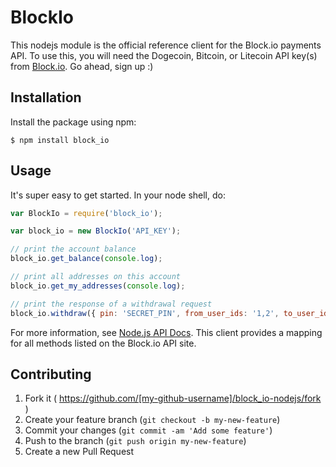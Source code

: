 # BlockIo

This nodejs module is the official reference client for the Block.io payments API. To use this, you will need the Dogecoin, Bitcoin, or Litecoin API key(s) from <a href="https://block.io" target="_blank">Block.io</a>. Go ahead, sign up :)

## Installation

Install the package using npm:

    $ npm install block_io

## Usage

It's super easy to get started. In your node shell, do:

```javascript
var BlockIo = require('block_io');

var block_io = new BlockIo('API_KEY');

// print the account balance
block_io.get_balance(console.log);

// print all addresses on this account
block_io.get_my_addresses(console.log);

// print the response of a withdrawal request
block_io.withdraw({ pin: 'SECRET_PIN', from_user_ids: '1,2', to_user_id: '0', amount: '50.0' }, console.log);
```

For more information, see [Node.js API Docs](https://block.io/api/nodejs). This client provides a mapping for all methods listed on the Block.io API site.

## Contributing

1. Fork it ( https://github.com/[my-github-username]/block_io-nodejs/fork )
2. Create your feature branch (`git checkout -b my-new-feature`)
3. Commit your changes (`git commit -am 'Add some feature'`)
4. Push to the branch (`git push origin my-new-feature`)
5. Create a new Pull Request
